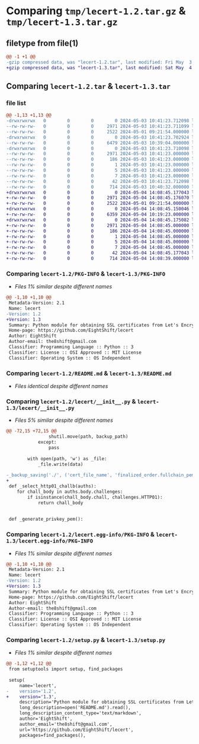 # Comparing `tmp/lecert-1.2.tar.gz` & `tmp/lecert-1.3.tar.gz`

## filetype from file(1)

```diff
@@ -1 +1 @@
-gzip compressed data, was "lecert-1.2.tar", last modified: Fri May  3 10:41:23 2024, max compression
+gzip compressed data, was "lecert-1.3.tar", last modified: Sat May  4 14:08:45 2024, max compression
```

## Comparing `lecert-1.2.tar` & `lecert-1.3.tar`

### file list

```diff
@@ -1,13 +1,13 @@
-drwxrwxrwx   0        0        0        0 2024-05-03 10:41:23.712098 lecert-1.2/
--rw-rw-rw-   0        0        0     2971 2024-05-03 10:41:23.711099 lecert-1.2/PKG-INFO
--rw-rw-rw-   0        0        0     2522 2024-05-01 09:21:54.000000 lecert-1.2/README.md
-drwxrwxrwx   0        0        0        0 2024-05-03 10:41:23.702924 lecert-1.2/lecert/
--rw-rw-rw-   0        0        0     6479 2024-05-03 10:39:04.000000 lecert-1.2/lecert/__init__.py
-drwxrwxrwx   0        0        0        0 2024-05-03 10:41:23.710098 lecert-1.2/lecert.egg-info/
--rw-rw-rw-   0        0        0     2971 2024-05-03 10:41:23.000000 lecert-1.2/lecert.egg-info/PKG-INFO
--rw-rw-rw-   0        0        0      186 2024-05-03 10:41:23.000000 lecert-1.2/lecert.egg-info/SOURCES.txt
--rw-rw-rw-   0        0        0        1 2024-05-03 10:41:23.000000 lecert-1.2/lecert.egg-info/dependency_links.txt
--rw-rw-rw-   0        0        0        5 2024-05-03 10:41:23.000000 lecert-1.2/lecert.egg-info/requires.txt
--rw-rw-rw-   0        0        0        7 2024-05-03 10:41:23.000000 lecert-1.2/lecert.egg-info/top_level.txt
--rw-rw-rw-   0        0        0       42 2024-05-03 10:41:23.712098 lecert-1.2/setup.cfg
--rw-rw-rw-   0        0        0      714 2024-05-03 10:40:32.000000 lecert-1.2/setup.py
+drwxrwxrwx   0        0        0        0 2024-05-04 14:08:45.177043 lecert-1.3/
+-rw-rw-rw-   0        0        0     2971 2024-05-04 14:08:45.176070 lecert-1.3/PKG-INFO
+-rw-rw-rw-   0        0        0     2522 2024-05-01 09:21:54.000000 lecert-1.3/README.md
+drwxrwxrwx   0        0        0        0 2024-05-04 14:08:45.150046 lecert-1.3/lecert/
+-rw-rw-rw-   0        0        0     6359 2024-05-04 10:19:23.000000 lecert-1.3/lecert/__init__.py
+drwxrwxrwx   0        0        0        0 2024-05-04 14:08:45.175082 lecert-1.3/lecert.egg-info/
+-rw-rw-rw-   0        0        0     2971 2024-05-04 14:08:45.000000 lecert-1.3/lecert.egg-info/PKG-INFO
+-rw-rw-rw-   0        0        0      186 2024-05-04 14:08:45.000000 lecert-1.3/lecert.egg-info/SOURCES.txt
+-rw-rw-rw-   0        0        0        1 2024-05-04 14:08:45.000000 lecert-1.3/lecert.egg-info/dependency_links.txt
+-rw-rw-rw-   0        0        0        5 2024-05-04 14:08:45.000000 lecert-1.3/lecert.egg-info/requires.txt
+-rw-rw-rw-   0        0        0        7 2024-05-04 14:08:45.000000 lecert-1.3/lecert.egg-info/top_level.txt
+-rw-rw-rw-   0        0        0       42 2024-05-04 14:08:45.177043 lecert-1.3/setup.cfg
+-rw-rw-rw-   0        0        0      714 2024-05-04 14:08:39.000000 lecert-1.3/setup.py
```

### Comparing `lecert-1.2/PKG-INFO` & `lecert-1.3/PKG-INFO`

 * *Files 1% similar despite different names*

```diff
@@ -1,10 +1,10 @@
 Metadata-Version: 2.1
 Name: lecert
-Version: 1.2
+Version: 1.3
 Summary: Python module for obtaining SSL certificates from Let's Encrypt for self-service projects
 Home-page: https://github.com/EightShift/lecert
 Author: EightShift
 Author-email: the8shift@gmail.com
 Classifier: Programming Language :: Python :: 3
 Classifier: License :: OSI Approved :: MIT License
 Classifier: Operating System :: OS Independent
```

### Comparing `lecert-1.2/README.md` & `lecert-1.3/README.md`

 * *Files identical despite different names*

### Comparing `lecert-1.2/lecert/__init__.py` & `lecert-1.3/lecert/__init__.py`

 * *Files 5% similar despite different names*

```diff
@@ -72,15 +72,15 @@
 				shutil.move(path, backup_path)
 			except:
 				pass
 
 		with open(path, 'w') as _file:
 			_file.write(data)
 
-_backup_saving('./', ('cert_file_name', 'finalized_order.fullchain_pem'), ('privkey_file_name', 'privkey_pem.decode()'))
+
 def _select_http01_challb(auths):
 	for chall_body in auths.body.challenges:
 		if isinstance(chall_body.chall, challenges.HTTP01):
 			return chall_body
 
 
 def _generate_privkey_pem():
```

### Comparing `lecert-1.2/lecert.egg-info/PKG-INFO` & `lecert-1.3/lecert.egg-info/PKG-INFO`

 * *Files 1% similar despite different names*

```diff
@@ -1,10 +1,10 @@
 Metadata-Version: 2.1
 Name: lecert
-Version: 1.2
+Version: 1.3
 Summary: Python module for obtaining SSL certificates from Let's Encrypt for self-service projects
 Home-page: https://github.com/EightShift/lecert
 Author: EightShift
 Author-email: the8shift@gmail.com
 Classifier: Programming Language :: Python :: 3
 Classifier: License :: OSI Approved :: MIT License
 Classifier: Operating System :: OS Independent
```

### Comparing `lecert-1.2/setup.py` & `lecert-1.3/setup.py`

 * *Files 1% similar despite different names*

```diff
@@ -1,12 +1,12 @@
 from setuptools import setup, find_packages
 
 setup(
     name='lecert',
-    version='1.2',
+    version='1.3',
     description='Python module for obtaining SSL certificates from Let\'s Encrypt for self-service projects',
     long_description=open('README.md').read(),
     long_description_content_type='text/markdown',
     author='EightShift',
     author_email='the8shift@gmail.com',
     url='https://github.com/EightShift/lecert',
     packages=find_packages(),
```

